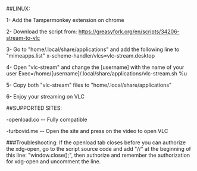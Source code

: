 ##LINUX:

1- Add the Tampermonkey extension on chrome

2- Download the script from: https://greasyfork.org/en/scripts/34206-stream-to-vlc

3- Go to "home/.local/share/applications" and add the following line to "mimeapps.list"
x-scheme-handler/vlcs=vlc-stream.desktop

4- Open "vlc-stream" and change the [username] with the name of your user
Exec=/home/[username]/.local/share/applications/vlc-stream.sh %u

5- Copy both "vlc-stream" files to "home/.local/share/applications"

6- Enjoy your streaming on VLC



##SUPPORTED SITES:

-openload.co -- Fully compatible

-turbovid.me -- Open the site and press on the video to open VLC



###Troubleshooting:
If the openload tab closes before you can authorize the xdg-open, go to the script source code and add "//" at the beginning of this line: "window.close();", then authorize and remember the authorization for xdg-open and uncomment the line.


